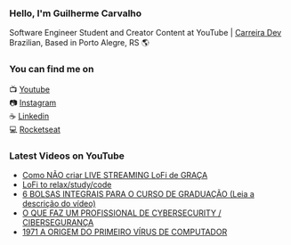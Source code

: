 ### Hello, I'm Guilherme Carvalho

Software Engineer Student and Creator Content at YouTube | [Carreira Dev](https://www.youtube.com/c/CarreiraDev/) <br>
Brazilian, Based in Porto Alegre, RS 🌎

### You can find me on

📺 [Youtube](https://www.youtube.com/c/CarreiraDev/) <br>
📷 [Instagram](https://www.instagram.com/carreiradev_/) <br>
☕ [Linkedin](https://www.linkedin.com/in/carreiradev/) <br>
💻 [Rocketseat](https://app.rocketseat.com.br/me/guilhermecarvalho) <br>


### Latest Videos on YouTube

<!-- YOUTUBE:START -->
- [Como NÃO criar LIVE STREAMING LoFi de GRAÇA](https://www.youtube.com/watch?v=PGAL0AtYBC8)
- [LoFi to relax/study/code](https://www.youtube.com/watch?v=KR8QD1lpJUU)
- [6 BOLSAS INTEGRAIS PARA O CURSO DE GRADUAÇÃO (Leia a descrição do vídeo)](https://www.youtube.com/watch?v=z-FnBJrHxBc)
- [O QUE FAZ UM PROFISSIONAL DE CYBERSECURITY / CIBERSEGURANÇA](https://www.youtube.com/watch?v=7JRZqm2aw28)
- [1971 A ORIGEM DO PRIMEIRO VÍRUS DE COMPUTADOR](https://www.youtube.com/watch?v=2d0NtYBi6-g)
<!-- YOUTUBE:END -->
